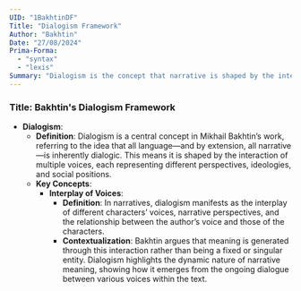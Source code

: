 ```yaml
---
UID: "1BakhtinDF"
Title: "Dialogism Framework"
Author: "Bakhtin"
Date: "27/08/2024"
Prima-Forma:
  - "syntax"
  - "lexis"
Summary: "Dialogism is the concept that narrative is shaped by the interaction of multiple voices each representing different perspectives, ideologies, and social positions."
---
```



### Title: **Bakhtin's Dialogism Framework**
- **Dialogism**:
  - **Definition**: Dialogism is a central concept in Mikhail Bakhtin’s work, referring to the idea that all language—and by extension, all narrative—is inherently dialogic. This means it is shaped by the interaction of multiple voices, each representing different perspectives, ideologies, and social positions.
  - **Key Concepts**:
    - **Interplay of Voices**:
      - **Definition**: In narratives, dialogism manifests as the interplay of different characters’ voices, narrative perspectives, and the relationship between the author’s voice and those of the characters.
      - **Contextualization**: Bakhtin argues that meaning is generated through this interaction rather than being a fixed or singular entity. Dialogism highlights the dynamic nature of narrative meaning, showing how it emerges from the ongoing dialogue between various voices within the text.